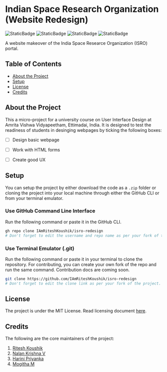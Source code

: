 # Indian Space Research Organization (Website Redesign)

<!-- Basic badges -->
![StaticBadge](https://img.shields.io/badge/Maintained-Yes-green)
![StaticBadge](https://img.shields.io/badge/Ask_us-Anything-pink)
![StaticBadge](https://img.shields.io/badge/Open_Source-Check-blue)
![StaticBadge](https://img.shields.io/badge/License-MIT_License-white)

A website makeover of the India Space Researce Organization (ISRO) portal. 

## Table of Contents
- [About the Project](#about-the-project)
- [Setup](#setup)
- [License](#license)
- [Credits](#credits)
<!-- [Future Development]() -->

## About the Project
This a micro-project for a university course on User Interface Design at Amrita Vishwa Vidyapeetham, Ettimadai, India.
It is designed to test the readiness of students in desinging webpages by ticking the following boxes:

- [ ] Design basic webpage
- [ ] Work with HTML forms
- [ ] Create good UX


## Setup
You can setup the project by either download the code as a `.zip` folder or cloning the project into your local machine through either the GitHub CLI or from your terminal emulator. 

<!-- ### Download Zip Folder -->
<!-- To Be Updated -->

### Use GitHub Command Line Interface
Run the following command or paste it in the GitHub CLI.
```bash
gh repo clone IAmRiteshKoushik/isro-redesign
# Don't forget to edit the username and repo name as per your fork of the project.
```

### Use Terminal Emulator (.git)
Run the following command or paste it in your terminal to clone the repository. For contributing, you can create your own fork of the repo and run the same command. Contribution docs are coming soon. 
```bash
git clone https://github.com/IAmRiteshKoushik/isro-redesign
# Don't forget to edit the clone link as per your fork of the project.
```
<!-- ### GitHub Desktop -->
<!-- To Be Updated -->

<!-- ## Future Development -->
<!-- Setup ROADMAP.md and include development plans. -->

## License
The project is under the MIT License. Read licensing document [here](./LICENSE.md). 

## Credits
The following are the core maintainers of the project:
1. [Ritesh Koushik](https://github.com/IAmRiteshKoushik)
2. [Nalan Krishna V](https://github.com/nalankrishnav)
3. [Harini Priyanka](https://github.com/Prxyankaz)
4. [Mogitha M](https://github.com/Prxyankaz)

